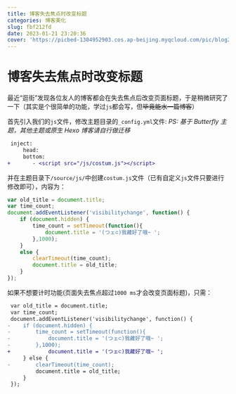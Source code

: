 ```yaml
---
title: 博客失去焦点时改变标题
categories: 博客美化
slug: fbf212fd
date: 2023-01-21 23:20:36
cover: 'https://picbed-1304952903.cos.ap-beijing.myqcloud.com/pic/blog202302091655893.png'
---
```

# 博客失去焦点时改变标题
最近“逛街”发现各位友人的博客都会在失去焦点后改变页面标题，于是稍微研究了一下（其实是个很简单的功能，学过`js`都会写，但~~毕竟能水一篇博客~~）

首先引入我们的`js`文件，修改主题目录的`_config.yml`文件:
*PS: 基于 Butterfly 主题，其他主题或原生 Hexo 博客请自行做迁移*
```diff
 inject:
     head:
     bottom:
+       - <script src="/js/costum.js"></script>
```
并在主题目录下`/source/js/`中创建`costum.js`文件（已有自定义`js`文件只要进行修改即可），内容为：

```js
var old_title = document.title;
var time_count;
document.addEventListener('visibilitychange', function() {
    if (document.hidden) {
        time_count = setTimeout(function(){
            document.title = '(つェ⊂)我藏好了哦~ ';
        },1000);
    }
    else {
        clearTimeout(time_count);
        document.title = old_title;
    }
});
```

如果不想要计时功能(页面失去焦点超过`1000 ms`才会改变页面标题)，只需：

```diff
 var old_title = document.title;
 var time_count;
 document.addEventListener('visibilitychange', function() {
-    if (document.hidden) {
-        time_count = setTimeout(function(){
-            document.title = '(つェ⊂)我藏好了哦~ ';
-        },1000);
+            document.title = '(つェ⊂)我藏好了哦~ ';
     } else {
-        clearTimeout(time_count);
         document.title = old_title;
     }
 });
```